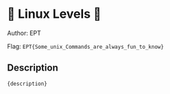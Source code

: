# 👶 Linux Levels 👶
Author: EPT

Flag: `EPT{Some_unix_Commands_are_always_fun_to_know}`
## Description
```
{description}
```

